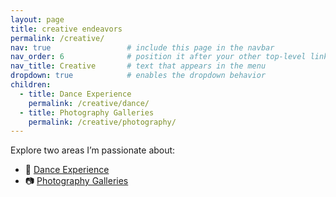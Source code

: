 ```yaml
---
layout: page
title: creative endeavors
permalink: /creative/
nav: true                 # include this page in the navbar
nav_order: 6              # position it after your other top-level links
nav_title: Creative       # text that appears in the menu
dropdown: true            # enables the dropdown behavior
children:
  - title: Dance Experience
    permalink: /creative/dance/
  - title: Photography Galleries
    permalink: /creative/photography/
---
```



Explore two areas I’m passionate about:

- 💃 [Dance Experience](/creative/dance/)
- 📷 [Photography Galleries](/creative/photography/)

